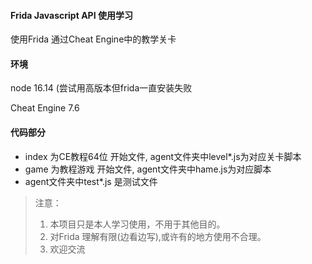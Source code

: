 #### Frida Javascript API 使用学习

使用Frida 通过Cheat Engine中的教学关卡 

#### 环境
 node 16.14 (尝试用高版本但frida一直安装失败
 
 Cheat Engine 7.6

#### 代码部分

* index 为CE教程64位 开始文件, agent文件夹中level*.js为对应关卡脚本
* game 为教程游戏 开始文件, agent文件夹中hame.js为对应脚本
* agent文件夹中test*.js 是测试文件

> 注意：
> 1. 本项目只是本人学习使用，不用于其他目的。
> 2. 对Frida 理解有限(边看边写),或许有的地方使用不合理。
> 3. 欢迎交流
>
